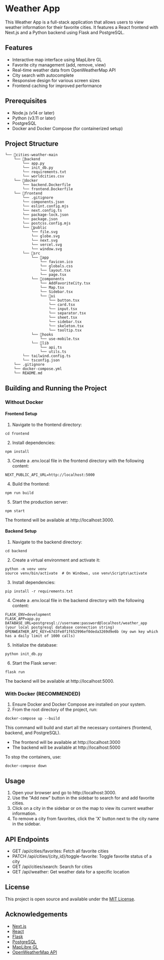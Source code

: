 # Weather App

This Weather App is a full-stack application that allows users to view weather information for their favorite cities. It features a React frontend with Next.js and a Python backend using Flask and PostgreSQL.

## Features

- Interactive map interface using MapLibre GL
- Favorite city management (add, remove, view)
- Real-time weather data from OpenWeatherMap API
- City search with autocomplete
- Responsive design for various screen sizes
- Frontend caching for improved performance

## Prerequisites

- Node.js (v14 or later)
- Python (v3.11 or later)
- PostgreSQL
- Docker and Docker Compose (for containerized setup)

## Project Structure

```
└── 📁cities-weather-main
    └── 📁backend
        └── app.py
        └── init_db.py
        └── requirements.txt
        └── worldcities.csv
    └── 📁docker
        └── backend.Dockerfile
        └── frontend.Dockerfile
    └── 📁frontend
        └── .gitignore
        └── components.json
        └── eslint.config.mjs
        └── next.config.ts
        └── package-lock.json
        └── package.json
        └── postcss.config.mjs
        └── 📁public
            └── file.svg
            └── globe.svg
            └── next.svg
            └── vercel.svg
            └── window.svg
        └── 📁src
            └── 📁app
                └── favicon.ico
                └── globals.css
                └── layout.tsx
                └── page.tsx
            └── 📁components
                └── AddFavoriteCity.tsx
                └── Map.tsx
                └── Sidebar.tsx
                └── 📁ui
                    └── button.tsx
                    └── card.tsx
                    └── input.tsx
                    └── separator.tsx
                    └── sheet.tsx
                    └── sidebar.tsx
                    └── skeleton.tsx
                    └── tooltip.tsx
            └── 📁hooks
                └── use-mobile.tsx
            └── 📁lib
                └── api.ts
                └── utils.ts
        └── tailwind.config.ts
        └── tsconfig.json
    └── .gitignore
    └── docker-compose.yml
    └── README.md
```

## Building and Running the Project

### Without Docker

#### Frontend Setup

1. Navigate to the frontend directory:

```
cd frontend
```

2. Install dependencies:

```
npm install
```

3. Create a .env.local file in the frontend directory with the following content:

```
NEXT_PUBLIC_API_URL=http://localhost:5000
```

4. Build the frontend:

```
npm run build
```

5. Start the production server:

```
npm start
```

The frontend will be available at http://localhost:3000.

#### Backend Setup

1. Navigate to the backend directory:

```
cd backend
```

2. Create a virtual environment and activate it:

```
python -m venv venv
source venv/bin/activate  # On Windows, use venv\Scripts\activate
```

3. Install dependencies:

```
pip install -r requirements.txt
```

4. Create a .env.local file in the backend directory with the following content:

```
FLASK_ENV=development
FLASK_APP=app.py
DATABASE_URL=postgresql://username:password@localhost/weather_app (your local postgresql database connection string)
OPENWEATHER_API_KEY=67d3fe8f1f652996ef0deda3269d9e6b (my own key which has a daily limit of 1000 calls)
```

5. Initialize the database:

```
python init_db.py
```

6. Start the Flask server:

```
flask run
```

The backend will be available at http://localhost:5000.

### With Docker (RECOMMENDED)

1. Ensure Docker and Docker Compose are installed on your system.
2. From the root directory of the project, run:

```
docker-compose up --build
```

This command will build and start all the necessary containers (frontend, backend, and PostgreSQL).

- The frontend will be available at http://localhost:3000
- The backend will be available at http://localhost:5000

To stop the containers, use:

```
docker-compose down
```

## Usage

1. Open your browser and go to http://localhost:3000.
2. Use the "Add new" button in the sidebar to search for and add favorite cities.
3. Click on a city in the sidebar or on the map to view its current weather information.
4. To remove a city from favorites, click the 'X' button next to the city name in the sidebar.


## API Endpoints

- GET /api/cities/favorites: Fetch all favorite cities
- PATCH /api/cities/{city_id}/toggle-favorite: Toggle favorite status of a city
- GET /api/cities/search: Search for cities
- GET /api/weather: Get weather data for a specific location

## License

This project is open source and available under the [MIT License](LICENSE).

## Acknowledgements

- [Next.js](https://nextjs.org/)
- [React](https://reactjs.org/)
- [Flask](https://flask.palletsprojects.com/)
- [PostgreSQL](https://www.postgresql.org/)
- [MapLibre GL](https://maplibre.org/)
- [OpenWeatherMap API](https://openweathermap.org/api)
